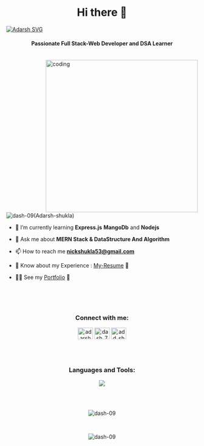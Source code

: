 <body background="black" >
<h1 align="center">Hi there 👋 </h1>
<a href=""cursor="none"><img src="https://readme-typing-svg.herokuapp.com?font=Josefin+SC&size=35&weight=700&pause=900&color=E34A38&center=true&vCenter=true&width=1150&lines=I+am+Adarsh+Shukla%2C+Welcome+to+my+GitHub+profile." alt="Adarsh SVG" /></a>

<h4 align="center">Passionate Full Stack-Web Developer and DSA Learner </h4>

<br>
<img align="right" alt="coding" width="400" src="https://camo.githubusercontent.com/cae12fddd9d6982901d82580bdf321d81fb299141098ca1c2d4891870827bf17/68747470733a2f2f6d69726f2e6d656469756d2e636f6d2f6d61782f313336302f302a37513379765349765f7430696f4a2d5a2e676966"cursor="none"> 

 













 

<p align="left"> <img src="https://komarev.com/ghpvc/?username=dash-09&label=Profile%20views&color=0e75b6&style=flat" alt="dash-09(Adarsh-shukla)" /> </p>

- 🌱 I’m currently learning **Express.js** **MangoDb** and **Nodejs**

- 💬 Ask me about **MERN Stack & DataStructure And Algorithm**

- 📫 How to reach me **nickshukla53@gmail.com**

- 📄 Know about my Experience : [My-Resume](https://github.com/dash-09/dash-09/files/12268579/myResume.pdf) 🔗
 
- 👨‍🎓 See my <a href="https://adarsh-shukla.vercel.app/" target ="blank">Portfolio</a> 🔗

<br>










<br>
<br>
 
<h3 align="center">Connect with me:</h3>
<p align="center">
<a href="https://www.linkedin.com/in/adarsh-shuklaa/" target="blank"><img align="center" src="https://raw.githubusercontent.com/rahuldkjain/github-profile-readme-generator/master/src/images/icons/Social/linked-in-alt.svg" alt="adarshShukla" height="30" width="40" /></a>
<a href="https://twitter.com/dash_7xz" target="blank"><img align="center" src="https://raw.githubusercontent.com/rahuldkjain/github-profile-readme-generator/master/src/images/icons/Social/twitter-alt.svg" alt="dash_7xz(Adarsh-Shukla)" height="30" width="40" /></a> 
<a href="https://www.leetcode.com/add_shy" target="blank"><img align="center" src="https://raw.githubusercontent.com/rahuldkjain/github-profile-readme-generator/master/src/images/icons/Social/leet-code.svg" alt="add_shy" height="30" width="40" /></a>
 
</p>
 


<br>
<br>
 



 
<h3 align="center">Languages and Tools:</h3>

<p align="center"cursor="none"> 
  <img src="https://skillicons.dev/icons?i=java,react,js,css,tailwind,discord,c,express,,github,html,nextjs,mongodb,nodejs,linux,vercel,vscode&perline=9">
</p>

<br>
<br>
<p align="center"cursor="none"><img align="center" src="https://github-readme-stats.vercel.app/api/top-langs?username=dash-09&show_icons=true&locale=en&layout=compact" alt="dash-09" /></p>
 



<br> 
<p align="center"cursor="none"><img align="center" src="https://github-readme-streak-stats.herokuapp.com/?user=dash-09&" alt="dash-09" /></p>






</body>
